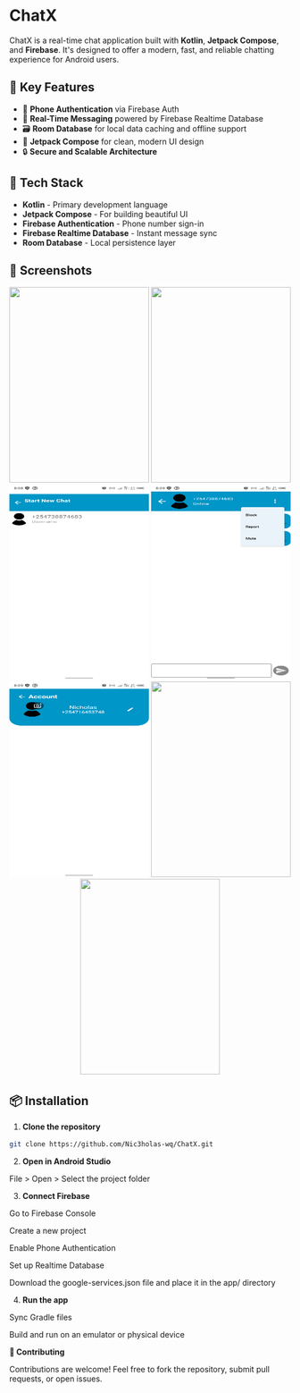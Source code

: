# ChatX

ChatX is a real-time chat application built with **Kotlin**, **Jetpack Compose**, and **Firebase**. It's designed to offer a modern, fast, and reliable chatting experience for Android users.

## 🚀 Key Features

- 📱 **Phone Authentication** via Firebase Auth  
- 💬 **Real-Time Messaging** powered by Firebase Realtime Database  
- 🗃️ **Room Database** for local data caching and offline support  
- 🎨 **Jetpack Compose** for clean, modern UI design  
- 🔒 **Secure and Scalable Architecture**

## 🧰 Tech Stack

- **Kotlin** - Primary development language  
- **Jetpack Compose** - For building beautiful UI  
- **Firebase Authentication** - Phone number sign-in  
- **Firebase Realtime Database** - Instant message sync  
- **Room Database** - Local persistence layer

## 📸 Screenshots

<!-- You can add screenshots here -->
<p align="center">
  <img src="screenshorts/signin.png" width="250" height="350" />
  <img src="screenshorts/hom.png" width="250" height="350"/>
  <img src="screenshorts/startchat.png" width="250" height="350"/>
  <img src="screenshorts/chat.png" width="250" height="350"/>
  <img src="screenshorts/account.png" width="250" height="350"/>
  <img src="screenshorts/theme.png" width="250" height="350"/>
  <img src="screenshorts/setting.png" width="250" height="350"/>
</p>

## 📦 Installation

1. **Clone the repository**

```bash
git clone https://github.com/Nic3holas-wq/ChatX.git
```
2. **Open in Android Studio**

File > Open > Select the project folder

3. **Connect Firebase**

Go to Firebase Console

Create a new project

Enable Phone Authentication

Set up Realtime Database

Download the google-services.json file and place it in the app/ directory

4. **Run the app**

Sync Gradle files

Build and run on an emulator or physical device

**🤝 Contributing**

Contributions are welcome! Feel free to fork the repository, submit pull requests, or open issues.
